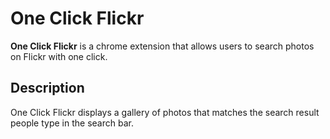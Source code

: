 One Click Flickr
=====
**One Click Flickr** is a chrome extension that allows users to search photos on Flickr with one click.

Description
-----
One Click Flickr displays a gallery of photos that matches the search result people type in the search bar. 